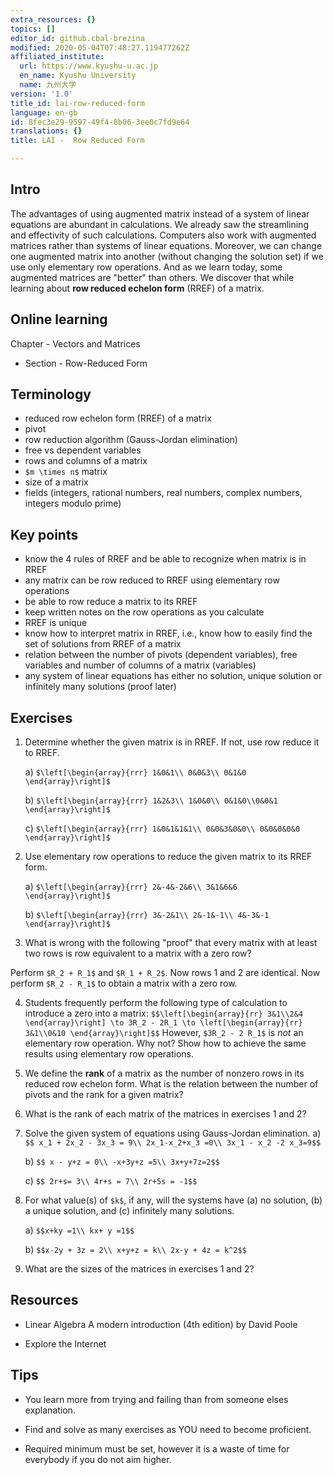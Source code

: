 ```yaml
---
extra_resources: {}
topics: []
editor_id: github.cbal-brezina
modified: 2020-05-04T07:48:27.119477262Z
affiliated_institute:
  url: https://www.kyushu-u.ac.jp
  en_name: Kyushu University
  name: 九州大学
version: '1.0'
title_id: lai-row-reduced-form
language: en-gb
id: 8fec3e29-9597-49f4-8b06-3ee0c7fd9e64
translations: {}
title: LAI -  Row Reduced Form

---
```


## Intro

The advantages of using augmented matrix instead of a system of linear equations  are abundant in calculations. We already saw the streamlining and effectivity of such calculations. Computers also work with augmented matrices rather than systems of linear equations. Moreover, we can change one augmented matrix into another (without changing the solution set) if we use only elementary row operations. And as we learn today, some augmented matrices are "better" than others. We discover that while learning about **row reduced echelon form** (RREF) of a matrix.
  
## Online learning

Chapter - Vectors and Matrices

- Section - Row-Reduced Form


## Terminology

- reduced row echelon form (RREF) of a matrix
- pivot
- row reduction algorithm (Gauss-Jordan elimination)
- free vs dependent variables
- rows and columns of a matrix
- `$m \times n$` matrix 
- size of a matrix
- fields (integers, rational numbers, real numbers, complex numbers, integers modulo prime)

## Key points

- know the 4 rules of RREF and be able to recognize when matrix is in RREF
- any matrix can be row reduced to RREF using elementary row operations
- be able to row reduce a matrix to its RREF
- keep written notes on the row operations as you calculate
- RREF is unique
- know how to interpret matrix in RREF, i.e., know how to easily find the set of solutions from RREF of a matrix
- relation between the number of pivots (dependent variables), free variables and number of columns  of a matrix (variables)
- any system of linear equations has either no solution, unique solution or infinitely many solutions (proof later)



## Exercises

1. Determine whether the given matrix is in RREF. If not, use row reduce it to RREF.

    a) `$\left[\begin{array}{rrr} 1&0&1\\ 0&0&3\\ 0&1&0 \end{array}\right]$`
    
    b) `$\left[\begin{array}{rrr} 1&2&3\\ 1&0&0\\ 0&1&0\\0&0&1 \end{array}\right]$`
    
    c) `$\left[\begin{array}{rrr} 1&0&1&1&1\\ 0&0&3&0&0\\ 0&0&0&0&0 \end{array}\right]$`
    
    
2. Use elementary row operations to reduce the given matrix to its RREF form.

    a) `$\left[\begin{array}{rrr} 2&-4&-2&6\\ 3&1&6&6 \end{array}\right]$`
    
    b) `$\left[\begin{array}{rrr} 3&-2&1\\ 2&-1&-1\\ 4&-3&-1 \end{array}\right]$`

3. What is wrong with the following "proof" that every matrix with at least two rows is row equivalent to a matrix with a zero row?

Perform `$R_2 + R_1$` and `$R_1 + R_2$`. Now rows 1 and 2 are identical. Now perform `$R_2 - R_1$` to obtain a matrix with a zero row.

4. Students frequently perform the following type of calculation to introduce a zero into a matrix:
 `$$\left[\begin{array}{rr} 3&1\\2&4 \end{array}\right] \to 3R_2 - 2R_1 \to \left[\begin{array}{rr} 3&1\\0&10 \end{array}\right]$$`
However, `$3R_2 - 2 R_1$` is *not* an elementary row operation. Why not? Show how to achieve the same results using elementary row operations.     

5. We define the **rank** of a matrix as the number of nonzero rows in its reduced row echelon form. What is the relation between the number of pivots and the rank for a given matrix?

6. What is the rank of each matrix of the matrices in exercises 1 and 2?

7. Solve the given system of equations using Gauss-Jordan elimination.
    a) `$$ x_1 + 2x_2 - 3x_3 = 9\\ 2x_1-x_2+x_3 =0\\ 3x_1 - x_2 -2 x_3=9$$`

    b) `$$ x - y+z = 0\\ -x+3y+z =5\\ 3x+y+7z=2$$`

    c) `$$ 2r+s= 3\\ 4r+s = 7\\ 2r+5s = -1$$`

8. For what value(s) of `$k$`, if any, will the systems have (a) no solution, (b) a unique solution, and (c) infinitely many solutions.

    a) `$$x+ky =1\\ kx+ y =1$$`

    b) `$$x-2y + 3z = 2\\ x+y+z = k\\ 2x-y + 4z = k^2$$ `


9. What are the sizes of the matrices in exercises 1 and 2?



## Resources

-  Linear Algebra A modern introduction (4th edition) by David Poole 

- Explore the Internet

## Tips


- You learn more from trying and failing than from someone elses explanation.

- Find and solve as many exercises as YOU need to become proficient.

- Required minimum must be set, however it is a waste of time for everybody if you do not aim higher.






